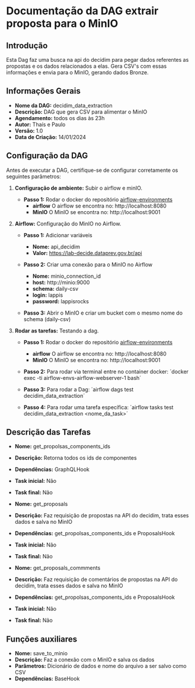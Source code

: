 # Documentação da DAG extrair proposta para o MinIO

## Introdução

Esta Dag faz uma busca na api do decidim para pegar dados referentes as propostas e os dados relacionados a elas. Gera CSV's com essas informações e envia para o MinIO, gerando dados Bronze.

## Informações Gerais

- **Nome da DAG:** decidim_data_extraction
- **Descrição:** DAG que gera CSV para alimentar o MinIO
- **Agendamento:** todos os dias às 23h
- **Autor:** Thaís e Paulo
- **Versão:** 1.0
- **Data de Criação:** 14/01/2024

## Configuração da DAG

Antes de executar a DAG, certifique-se de configurar corretamente os seguintes parâmetros:

1. **Configuração de ambiente:** Subir o airflow e minIO.
    - **Passo 1:** Rodar o docker do repositório [airflow-environments](https://gitlab.com/lappis-unb/decidimbr/airflow-envs)
        - **airflow** O airflow se encontra no: http://localhost:8080
        - **MinIO** O MinIO se encontra no: http://localhost:9001

2. **Airflow:** Configuração do MinIO no Airflow.
    - **Passo 1:** Adicionar variáveis
        - **Nome:** api_decidim
        - **Valor:** https://lab-decide.dataprev.gov.br/api

    - **Passo 2:** Criar uma conexão para o MinIO no Airflow
        - **Nome:** minio_connection_id 
        - **host:** http://minio:9000
        - **schema:** daily-csv
        - **login:** lappis
        - **password:** lappisrocks
    
    - **Passo 3:** Abrir o MinIO e criar um bucket com o mesmo nome do schema (daily-csv)

3. **Rodar as tarefas:** Testando a dag.
    - **Passo 1:** Rodar o docker do repositório [airflow-environments](https://gitlab.com/lappis-unb/decidimbr/airflow-envs)
        - **airflow** O airflow se encontra no: http://localhost:8080
        - **MinIO** O MinIO se encontra no: http://localhost:9001

    - **Passo 2:** Para rodar via terminal entre no container docker: ´docker exec -ti airflow-envs-airflow-webserver-1 bash´

    - **Passo 3:** Para rodar a Dag: ´airflow dags test decidim_data_extraction´

    - **Passo 4:** Para rodar uma tarefa específica: ´airflow tasks test decidim_data_extraction <nome_da_task>´


## Descrição das Tarefas

- **Nome:** get_propolsas_components_ids
- **Descrição:** Retorna todos os ids de componentes
- **Dependências:** GraphQLHook
- **Task inicial:** Não
- **Task final:** Não


- **Nome:** get_proposals
- **Descrição:** Faz requisição de propostas na API do decidim, trata esses dados e salva no MinIO
- **Dependências:** get_propolsas_components_ids e ProposalsHook
- **Task inicial:** Não
- **Task final:** Não


- **Nome:** get_proposals_commments
- **Descrição:** Faz requisição de comentários de propostas na API do decidim, trata esses dados e salva no MinIO
- **Dependências:** get_propolsas_components_ids e ProposalsHook
- **Task inicial:** Não
- **Task final:** Não


## Funções auxiliares

- **Nome:** save_to_minio
- **Descrição:** Faz a conexão com o MinIO e salva os dados
- **Parâmetros:** Dicionário de dados e nome do arquivo a ser salvo como CSV
- **Dependências:** BaseHook

